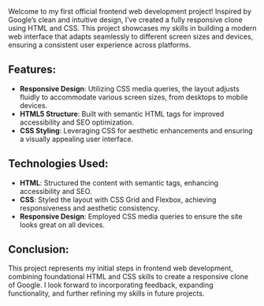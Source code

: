 Welcome to my first official frontend web development project! Inspired by Google’s clean and intuitive design, I’ve created a fully responsive clone using HTML and CSS. This project showcases my skills in building a modern web interface that adapts seamlessly to different screen sizes and devices, ensuring a consistent user experience across platforms.

## Features:
- **Responsive Design**: Utilizing CSS media queries, the layout adjusts fluidly to accommodate various screen sizes, from desktops to mobile devices.
- **HTML5 Structure**: Built with semantic HTML tags for improved accessibility and SEO optimization.
- **CSS Styling**: Leveraging CSS for aesthetic enhancements and ensuring a visually appealing user interface.

## Technologies Used:

- **HTML**: Structured the content with semantic tags, enhancing accessibility and SEO.
- **CSS**: Styled the layout with CSS Grid and Flexbox, achieving responsiveness and aesthetic consistency.
- **Responsive Design**: Employed CSS media queries to ensure the site looks great on all devices.

## Conclusion:

This project represents my initial steps in frontend web development, combining foundational HTML and CSS skills to create a responsive clone of Google. I look forward to incorporating feedback, expanding functionality, and further refining my skills in future projects.
